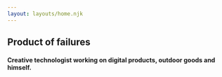 ```yaml
---
layout: layouts/home.njk
---
```


<section id="hero">
  <h1>Product of failures</h1>
  <h4>Creative technologist working on digital products, outdoor goods and himself.</h4>
</section>